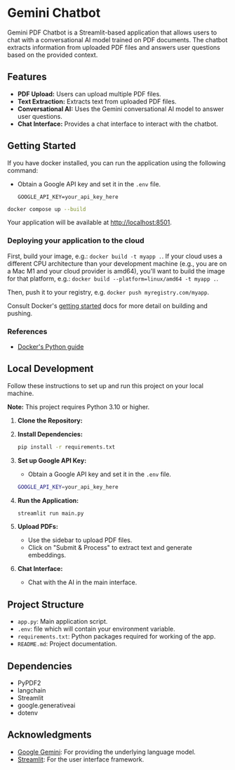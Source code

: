 # Gemini Chatbot

Gemini PDF Chatbot is a Streamlit-based application that allows users to chat with a conversational AI model trained on PDF documents. The chatbot extracts information from uploaded PDF files and answers user questions based on the provided context.

## Features

- **PDF Upload:** Users can upload multiple PDF files.
- **Text Extraction:** Extracts text from uploaded PDF files.
- **Conversational AI:** Uses the Gemini conversational AI model to answer user questions.
- **Chat Interface:** Provides a chat interface to interact with the chatbot.

## Getting Started

If you have docker installed, you can run the application using the following command:

- Obtain a Google API key and set it in the `.env` file.

   ```.env
   GOOGLE_API_KEY=your_api_key_here
   ```

```bash
docker compose up --build
```

Your application will be available at <http://localhost:8501>.

### Deploying your application to the cloud

First, build your image, e.g.: `docker build -t myapp .`.
If your cloud uses a different CPU architecture than your development
machine (e.g., you are on a Mac M1 and your cloud provider is amd64),
you'll want to build the image for that platform, e.g.:
`docker build --platform=linux/amd64 -t myapp .`.

Then, push it to your registry, e.g. `docker push myregistry.com/myapp`.

Consult Docker's [getting started](https://docs.docker.com/go/get-started-sharing/)
docs for more detail on building and pushing.

### References

- [Docker's Python guide](https://docs.docker.com/language/python/)

## Local Development

Follow these instructions to set up and run this project on your local machine.

   **Note:** This project requires Python 3.10 or higher.

1. **Clone the Repository:**

2. **Install Dependencies:**

   ```bash
   pip install -r requirements.txt
   ```

3. **Set up Google API Key:**
   - Obtain a Google API key and set it in the `.env` file.

   ```bash
   GOOGLE_API_KEY=your_api_key_here
   ```

4. **Run the Application:**

   ```bash
   streamlit run main.py
   ```

5. **Upload PDFs:**
   - Use the sidebar to upload PDF files.
   - Click on "Submit & Process" to extract text and generate embeddings.

6. **Chat Interface:**
   - Chat with the AI in the main interface.

## Project Structure

- `app.py`: Main application script.
- `.env`: file which will contain your environment variable.
- `requirements.txt`: Python packages required for working of the app.
- `README.md`: Project documentation.

## Dependencies

- PyPDF2
- langchain
- Streamlit
- google.generativeai
- dotenv

## Acknowledgments

- [Google Gemini](https://ai.google.com/): For providing the underlying language model.
- [Streamlit](https://streamlit.io/): For the user interface framework.
